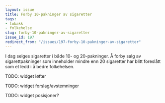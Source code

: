 ```yaml
---
layout: issue
title: Forby 10-pakninger av sigaretter
tags:
- tobakk
- folkehelse
slug: forby-10-pakninger-av-sigaretter
issue_id: 197
redirect_from: "/issues/197-forby-10-pakninger-av-sigaretter"
---
```


I dag selges sigaretter i både 10- og 20-pakninger. Å forby salg av sigarettpakninger som inneholder mindre enn 20 sigaretter har blitt foreslått som et ledd i å bedre folkehelsen.

TODO: widget løfter

TODO: widget forslag/avstemninger

TODO: widget posisjoner?

